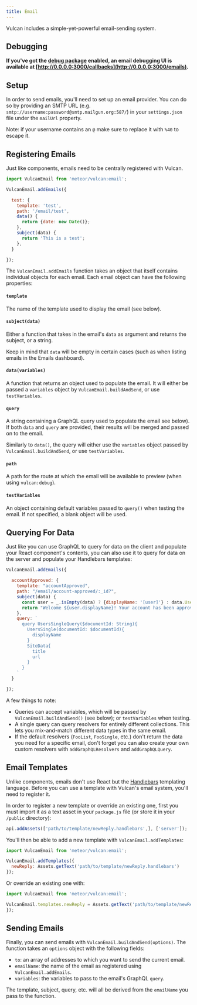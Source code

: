 ```yaml
---
title: Email
---
```


Vulcan includes a simple-yet-powerful email-sending system.
## Debugging

**If you've got the [debug package](/debug.html) enabled, an email debugging UI is available at [http://0.0.0.0:3000/callbacks](http://0.0.0.0:3000/emails).**

## Setup

In order to send emails, you'll need to set up an email provider. You can do so by providing an SMTP URL (e.g. `smtp://username:password@smtp.mailgun.org:587/`) in your `settings.json` file under the `mailUrl` property.

Note: if your username contains an `@` make sure to replace it with `%40` to escape it. 

## Registering Emails

Just like components, emails need to be centrally registered with Vulcan.

```js
import VulcanEmail from 'meteor/vulcan:email';

VulcanEmail.addEmails({

  test: {
    template: 'test',
    path: '/email/test',
    data() {
      return {date: new Date()};
    },
    subject(data) {
      return 'This is a test';
    },
  }

});
```

The `VulcanEmail.addEmails` function takes an object that itself contains individual objects for each email. Each email object can have the following properties:

#### `template`

The name of the template used to display the email (see below).

#### `subject(data)`

Either a function that takes in the email's `data` as argument and returns the subject, or a string. 

Keep in mind that `data` will be empty in certain cases (such as when listing emails in the Emails dashboard).

#### `data(variables)`

A function that returns an object used to populate the email. It will either be passed a `variables` object by `VulcanEmail.buildAndSend`, or use `testVariables`.

#### `query`

A string containing a GraphQL query used to populate the email see below). If both `data` and `query` are provided, their results will be merged and passed on to the email.

Similarly to `data()`, the query will either use the `variables` object passed by `VulcanEmail.buildAndSend`, or use `testVariables`.

#### `path`

A path for the route at which the email will be available to preview (when using `vulcan:debug`).

#### `testVariables`

An object containing default variables passed to `query()` when testing the email. If not specified, a blank object will be used. 

## Querying For Data

Just like you can use GraphQL to query for data on the client and populate your React component's contents, you can also use it to query for data on the server and populate your Handlebars templates:

```js
VulcanEmail.addEmails({

  accountApproved: {
    template: "accountApproved",
    path: "/email/account-approved/:_id?",
    subject(data) {
      const user = _.isEmpty(data) ? {displayName: '[user]'} : data.UsersSingle;
      return "Welcome ${user.displayName}! Your account has been approved.";
    },
    query: `
      query UsersSingleQuery($documentId: String){
        UsersSingle(documentId: $documentId){
          displayName
        }
        SiteData{
          title
          url
        }
      }
    `
  }

});
```

A few things to note:

- Queries can accept variables, which will be passed by `VulcanEmail.buildAndSend()` (see below); or `testVariables` when testing.
- A single query can query resolvers for entirely different collections. This lets you mix-and-match different data types in the same email. 
- If the default resolvers (`FooList`, `FooSingle`, etc.) don't return the data you need for a specific email, don't forget you can also create your own custom resolvers with `addGraphQLResolvers` and `addGraphQLQuery`.

## Email Templates

Unlike components, emails don't use React but the [Handlebars](http://handlebarsjs.com/) templating language. Before you can use a template with Vulcan's email system, you'll need to register it. 

In order to register a new template or override an existing one, first you must import it as a text asset in your `package.js` file (or store it in your `/public` directory):

```js
api.addAssets(['path/to/template/newReply.handlebars',], ['server']);
```

You'll then be able to add a new template with `VulcanEmail.addTemplates`:

```js
import VulcanEmail from 'meteor/vulcan:email';

VulcanEmail.addTemplates({
  newReply: Assets.getText('path/to/template/newReply.handlebars')
});
```

Or override an existing one with:

```js
import VulcanEmail from 'meteor/vulcan:email';

VulcanEmail.templates.newReply = Assets.getText('path/to/template/newReply.handlebars');
});
```

## Sending Emails

Finally, you can send emails with `VulcanEmail.buildAndSend(options)`. The function takes an `options` object with the following fields:

- `to`: an array of addresses to which you want to send the current email.
- `emailName`: the name of the email as registered using `VulcanEmail.addEmails`.
- `variables`: the variables to pass to the email's GraphQL `query`.

The template, subject, query, etc. will all be derived from the `emailName` you pass to the function. 